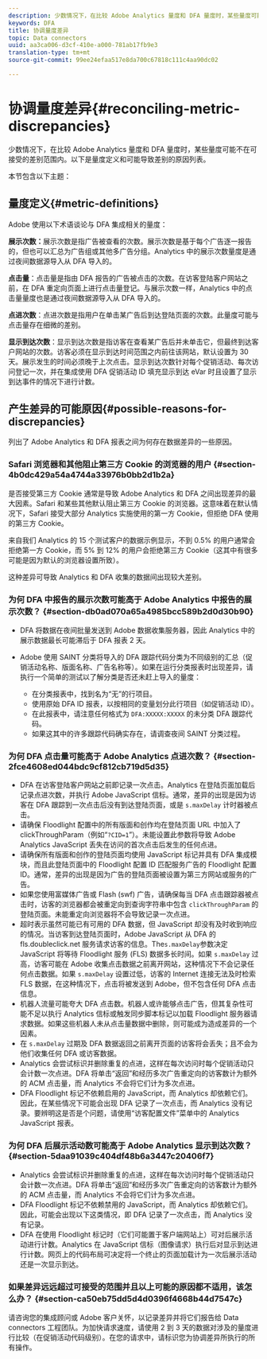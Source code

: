 ```yaml
---
description: 少数情况下，在比较 Adobe Analytics 量度和 DFA 量度时，某些量度可能不在可接受的差别范围内。以下是量度定义和可能导致差别的原因列表。
keywords: DFA
title: 协调量度差异
topic: Data connectors
uuid: aa3ca006-d3cf-410e-a000-781ab17fb9e3
translation-type: tm+mt
source-git-commit: 99ee24efaa517e8da700c67818c111c4aa90dc02

---
```



# 协调量度差异{#reconciling-metric-discrepancies}

少数情况下，在比较 Adobe Analytics 量度和 DFA 量度时，某些量度可能不在可接受的差别范围内。以下是量度定义和可能导致差别的原因列表。

本节包含以下主题：

## 量度定义{#metric-definitions}

Adobe 使用以下术语谈论与 DFA 集成相关的量度：

**展示次数：**&#x200B;展示次数是指广告被查看的次数。展示次数是基于每个广告逐一报告的，但也可以汇总为广告组或其他多广告分组。Analytics 中的展示次数量度是通过夜间数据源导入从 DFA 导入的。

**点击量**：点击量是指由 DFA 报告的广告被点击的次数。在访客登陆客户网站之前，在 DFA 重定向页面上进行点击量登记。与展示次数一样，Analytics 中的点击量量度也是通过夜间数据源导入从 DFA 导入的。

**点进次数**：点进次数是指用户在单击某广告后到达登陆页面的次数。此量度可能与点击量存在细微的差别。

**显示到达次数**：显示到达次数是指访客在查看某广告后并未单击它，但最终到达客户网站的次数。访客必须在显示到达时间范围之内前往该网站，默认设置为 30 天。展示发生的时间必须晚于上次点击。显示到达次数针对每个促销活动、每次访问登记一次，并在集成使用 DFA 促销活动 ID 填充显示到达 eVar 时且设置了显示到达事件的情况下进行计数。

## 产生差异的可能原因{#possible-reasons-for-discrepancies}

列出了 Adobe Analytics 和 DFA 报表之间为何存在数据差异的一些原因。

### Safari 浏览器和其他阻止第三方 Cookie 的浏览器的用户 {#section-4b0dc429a54a4744a33976b0bb2d1b2a}

是否接受第三方 Cookie 通常是导致 Adobe Analytics 和 DFA 之间出现差异的最大因素。Safari 和某些其他默认阻止第三方 Cookie 的浏览器。这意味着在默认情况下，Safari 接受大部分 Analytics 实施使用的第一方 Cookie，但拒绝 DFA 使用的第三方 Cookie。

来自我们 Analytics 的 15 个测试客户的数据示例显示，不到 0.5% 的用户通常会拒绝第一方 Cookie，而 5% 到 12% 的用户会拒绝第三方 Cookie（这其中有很多可能是因为默认的浏览器设置所致）。

这种差异可导致 Analytics 和 DFA 收集的数据间出现较大差别。

### 为何 DFA 中报告的展示次数可能高于 Adobe Analytics 中报告的展示次数？ {#section-db0ad070a65a4985bcc589b2d0d30b90}

* DFA 将数据在夜间批量发送到 Adobe 数据收集服务器，因此 Analytics 中的展示数据最长可能滞后于 DFA 报表 2 天。
* Adobe 使用 SAINT 分类将导入的 DFA 跟踪代码分类为不同级别的汇总（促销活动名称、版面名称、广告名称等）。如果在运行分类报表时出现差异，请执行一个简单的测试以了解分类是否还未赶上导入的量度：

   * 在分类报表中，找到名为“无”的行项目。
   * 使用原始 DFA ID 报表，以按相同的变量划分此行项目（如促销活动 ID）。
   * 在此报表中，请注意任何格式为 `DFA:XXXXX:XXXXX` 的未分类 DFA 跟踪代码。
   * 如果这其中的许多跟踪代码确实存在，请调查夜间 SAINT 分类过程。

### 为何 DFA 点击量可能高于 Adobe Analytics 点进次数？ {#section-2fce4608ed044bdc9cf812cb719d5d35}

* DFA 在访客登陆客户网站之前即记录一次点击。Analytics 在登陆页面加载后记录点进次数，并执行 Adobe JavaScript 信标。通常，差异的出现是因为访客在 DFA 跟踪到一次点击后没有到达登陆页面，或是 `s.maxDelay` 计时器被点击。
* 请确保 Floodlight 配置中的所有版面和创作均在登陆页面 URL 中加入了 clickThroughParam（例如“`?CID=1`”）。未能设置此参数将导致 Adobe Analytics JavaScript 丢失在访问的首次点击后发生的任何点进。
* 请确保所有版面和创作的登陆页面均使用 JavaScript 标记并具有 DFA 集成模块，而且此登陆页面中的 Floodlight 配置 ID 匹配服务广告的 Floodlight 配置 ID。通常，差异的出现是因为广告的登陆页面被设置为第三方网站或服务的广告。
* 如果您使用富媒体广告或 Flash (swf) 广告，请确保每当 DFA 点击跟踪器被点击时，访客的浏览器都会被重定向到查询字符串中包含 `clickThroughParam` 的登陆页面。未能重定向浏览器将不会导致记录一次点进。
* 超时表示虽然可能已有可用的 DFA 数据，但 JavaScript 却没有及时收到响应的情况。当访客到达登陆页面时，Adobe JavaScript 从 DFA 的 fls.doubleclick.net 服务请求访客的信息。The`s.maxDelay`参数决定 JavaScript 将等待 Floodlight 服务 (FLS) 数据多长时间。如果 `s.maxDelay` 过高，访客可能在 Adobe 收集点击数据之前离开网站，这种情况下不会记录任何点击数据。如果 `s.maxDelay` 设置过低，访客的 Internet 连接无法及时检索 FLS 数据，在这种情况下，点击将被发送到 Adobe，但不包含任何 DFA 点击信息。
* 机器人流量可能夸大 DFA 点击数。机器人或许能够点击广告，但其复杂性可能不足以执行 Analytics 信标或触发同步脚本标记以加载 Floodlight 服务器请求数据。如果这些机器人未从点击量数据中删除，则可能成为造成差异的一个因素。
* 在 `s.maxDelay` 过期及 DFA 数据返回之前离开页面的访客将会丢失；且不会为他们收集任何 DFA 或访客数据。
* Analytics 会尝试标识并删除重复的点进，这样在每次访问时每个促销活动只会计数一次点进。DFA 将单击“返回”和经历多次广告重定向的访客数计为额外的 ACM 点击量，而 Analytics 不会将它们计为多次点进。
* DFA Floodlight 标记不依赖启用的 JavaScript，而 Analytics 却依赖它们。因此，在某些情况下可能会出现 DFA 记录了一次点击，而 Analytics 没有记录。要辨明这是否是个问题，请使用“访客配置文件”菜单中的 Analytics JavaScript 报表。

### 为何 DFA 后展示活动数可能高于 Adobe Analytics 显示到达次数？ {#section-5daa91039c404df48b6a3447c20406f7}

* Analytics 会尝试标识并删除重复的点进，这样在每次访问时每个促销活动只会计数一次点进。DFA 将单击“返回”和经历多次广告重定向的访客数计为额外的 ACM 点击量，而 Analytics 不会将它们计为多次点进。
* DFA Floodlight 标记不依赖禁用的 JavaScript，而 Analytics 却依赖它们。因此，可能会出现以下这类情况，即 DFA 记录了一次点击，而 Analytics 没有记录。
* DFA 在使用 Floodlight 标记时（它们可能置于客户端网站上）可对后展示活动进行计数。Analytics 在 JavaScript 信标（图像请求）执行后对显示到达进行计数。网页上的代码布局可决定将一个终止的页面加载计为一次后展示活动还是一次显示到达。

### 如果差异远远超过可接受的范围并且以上可能的原因都不适用，该怎么办？ {#section-ca50eb75dd5d4d0396f4668b44d7547c}

请咨询您的集成顾问或 Adobe 客户关怀，以记录差异并将它们报告给 Data connectors 工程团队。为加快请求速度，请使用 2 到 3 天的数据对涉及的量度进行比较（在促销活动代码级别）。在您的请求中，请标识您为协调差异所执行的所有操作。
